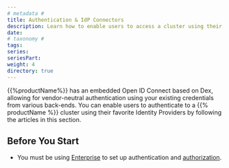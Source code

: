 ```yaml
---
# metadata # 
title: Authentication & IdP Connectors
description: Learn how to enable users to access a cluster using their preferred identity provider. 
date: 
# taxonomy #
tags: 
series:
seriesPart:
weight: 4
directory: true
---
```

{{%productName%}} has an embedded Open ID Connect based on Dex, allowing for vendor-neutral authentication using your existing credentials from various back-ends. You can enable users to authenticate to a {{% productName %}} cluster using their favorite Identity Providers by following the articles in this section. 

## Before You Start 

- You must be using [Enterprise](/{{%release%}}/set-up/enterprise) to set up authentication and [authorization](/{{%release%}}/set-up/authorization). 